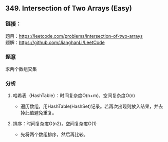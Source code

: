 ## 349. Intersection of Two Arrays (Easy)

### **链接**：
题目：https://leetcode.com/problems/intersection-of-two-arrays  
题解：https://github.com/JianghanLi/LeetCode

### **题意**
求两个数组交集

### **分析**  
1. 哈希表（HashTable）：时间复杂度O(n+m)，空间复杂度O(n)
	- 遍历数组，用HashTable(HashSet)记录。若再次出现则放入结果，并去掉此值避免重复。

2. 排序：时间复杂度O(n2)，空间复杂度O(1)
	- 先将两个数组排序，然后再比较。